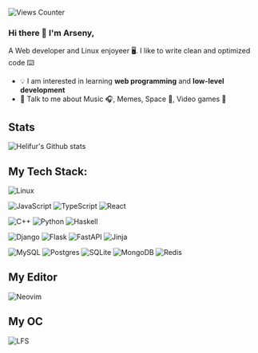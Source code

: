 ![Views Counter](https://views-counter.vercel.app/badge?pageId=helifur&leftColor=000000&rightColor=0adb3f&type=total&label=Visitors&style=none)

### Hi there 👋 I'm Arseny,

A Web developer and Linux enjoyeer :desktop_computer:. I like to write clean and optimized code :keyboard:

- :bulb: I am interested in learning **web programming** and **low-level development**
- 💬 Talk to me about Music :headphones:, Memes, Space :milky_way:, Video games :space_invader:

## Stats

![Helifur's Github stats](http://github-profile-summary-cards.vercel.app/api/cards/profile-details?username=helifur&theme=radical)

## My Tech Stack:
![Linux](https://img.shields.io/badge/Linux-FCC624?style=for-the-badge&logo=linux&logoColor=black)

![JavaScript](https://img.shields.io/badge/javascript%20-%23323330.svg?&style=for-the-badge&logo=javascript&logoColor=%23F7DF1E)
![TypeScript](https://img.shields.io/badge/typescript%20-%23007ACC.svg?&style=for-the-badge&logo=typescript&logoColor=white)
![React](https://shields.io/badge/react-black?logo=react&style=for-the-badge)

![C++](https://img.shields.io/badge/C%2B%2B-00599C?style=for-the-badge&logo=c%2B%2B&logoColor=white)
![Python](https://img.shields.io/badge/Python-3776AB?style=for-the-badge&logo=python&logoColor=yellow)
![Haskell](https://img.shields.io/badge/Haskell-5e5086?style=for-the-badge&logo=haskell&logoColor=white)

![Django](https://img.shields.io/badge/django-%23092E20.svg?style=for-the-badge&logo=django&logoColor=white)
![Flask](https://img.shields.io/badge/flask-%23092E20.svg?style=for-the-badge&logo=flask&logoColor=white)
![FastAPI](https://img.shields.io/badge/FastAPI-005571?style=for-the-badge&logo=fastapi)
![Jinja](https://img.shields.io/badge/jinja-white.svg?style=for-the-badge&logo=jinja&logoColor=black)

![MySQL](https://img.shields.io/badge/MySQL-00000F?style=for-the-badge&logo=mysql&logoColor=white)
![Postgres](https://img.shields.io/badge/postgres-%23316192.svg?style=for-the-badge&logo=postgresql&logoColor=white)
![SQLite](https://img.shields.io/badge/SQLite-07405E?style=for-the-badge&logo=sqlite&logoColor=white)
![MongoDB](https://img.shields.io/badge/-MongoDB-13aa52?style=for-the-badge&logo=mongodb&logoColor=white)
![Redis](https://img.shields.io/badge/redis-%23DD0031.svg?style=for-the-badge&logo=redis&logoColor=white)

## My Editor
![Neovim](https://img.shields.io/badge/NeoVim-%2357A143.svg?&style=for-the-badge&logo=neovim&logoColor=white)

## My OC
![LFS](https://img.shields.io/badge/Linux%20From%20Scratch-FCC624?style=for-the-badge&logo=linux&logoColor=black)
